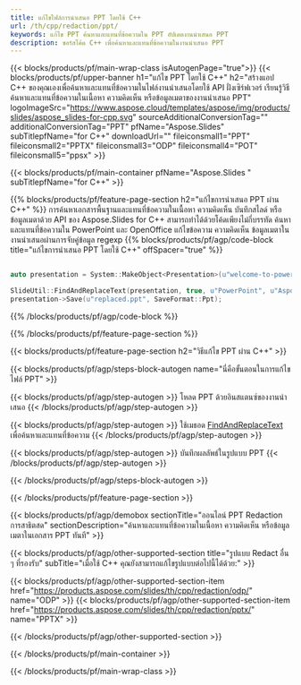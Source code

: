 ```yaml
---
title: แก้ไขไฟล์การนำเสนอ PPT โดยใช้ C++
url: /th/cpp/redaction/ppt/
keywords: แก้ไข PPT ค้นหาและแทนที่ข้อความใน PPT อัปเดตงานนำเสนอ PPT
description: ซอร์สโค้ด C++ เพื่อค้นหาและแทนที่ข้อความในงานนำเสนอ PPT
---
```


{{< blocks/products/pf/main-wrap-class isAutogenPage="true">}}
{{< blocks/products/pf/upper-banner h1="แก้ไข PPT โดยใช้ C++" h2="สร้างแอป C++ ของคุณเองเพื่อค้นหาและแทนที่ข้อความในไฟล์งานนำเสนอโดยใช้ API ฝั่งเซิร์ฟเวอร์ เรียนรู้วิธีค้นหาและแทนที่ข้อความในเนื้อหา ความคิดเห็น หรือข้อมูลเมตาของงานนำเสนอ PPT" logoImageSrc="https://www.aspose.cloud/templates/aspose/img/products/slides/aspose_slides-for-cpp.svg" sourceAdditionalConversionTag="" additionalConversionTag="PPT" pfName="Aspose.Slides" subTitlepfName="for C++" downloadUrl="" fileiconsmall1="PPT" fileiconsmall2="PPTX" fileiconsmall3="ODP" fileiconsmall4="POT" fileiconsmall5="ppsx" >}}

{{< blocks/products/pf/main-container pfName="Aspose.Slides " subTitlepfName="for C++" >}}

{{% blocks/products/pf/feature-page-section  h2="แก้ไขการนำเสนอ PPT ผ่าน C++" %}}
การค้นหาเอกสารพื้นฐานและแทนที่ข้อความในเนื้อหา ความคิดเห็น บันทึกสไลด์ หรือข้อมูลเมตาด้วย API ของ Aspose.Slides for C++ สามารถทำได้ด้วยโค้ดเพียงไม่กี่บรรทัด ค้นหาและแทนที่ข้อความใน PowerPoint และ OpenOffice แก้ไขข้อความ ความคิดเห็น ข้อมูลเมตาในงานนำเสนอผ่านการจับคู่ข้อมูล regexp
{{% blocks/products/pf/agp/code-block title="แก้ไขการนำเสนอ PPT โดยใช้ C++" offSpacer="true" %}}

```cpp

auto presentation = System::MakeObject<Presentation>(u"welcome-to-powerpoint.ppt");

SlideUtil::FindAndReplaceText(presentation, true, u"PowerPoint", u"Aspose.Slides", nullptr);
presentation->Save(u"replaced.ppt", SaveFormat::Ppt);	
```

{{% /blocks/products/pf/agp/code-block %}}

{{% /blocks/products/pf/feature-page-section %}}

{{< blocks/products/pf/feature-page-section  h2="วิธีแก้ไข PPT ผ่าน C++" >}}

{{< blocks/products/pf/agp/steps-block-autogen name="นี่คือขั้นตอนในการแก้ไขไฟล์ PPT" >}}

{{< blocks/products/pf/agp/step-autogen >}}
โหลด PPT ด้วยอินสแตนซ์ของงานนำเสนอ
{{< /blocks/products/pf/agp/step-autogen >}}

{{< blocks/products/pf/agp/step-autogen >}}
ใช้เมธอด [FindAndReplaceText](https://reference.aspose.com/slides/cpp/aspose.slides.util/slideutil/findandreplacetext/) เพื่อค้นหาและแทนที่ข้อความ
{{< /blocks/products/pf/agp/step-autogen >}}

{{< blocks/products/pf/agp/step-autogen >}}
บันทึกผลลัพธ์ในรูปแบบ PPT
{{< /blocks/products/pf/agp/step-autogen >}}

{{< /blocks/products/pf/agp/steps-block-autogen >}}

{{< /blocks/products/pf/feature-page-section >}}

{{< blocks/products/pf/agp/demobox sectionTitle="ออนไลน์ PPT Redaction การสาธิตสด" sectionDescription="ค้นหาและแทนที่ข้อความในเนื้อหา ความคิดเห็น หรือข้อมูลเมตาในเอกสาร PPT ทันที" >}}

{{< blocks/products/pf/agp/other-supported-section title="รูปแบบ Redact อื่น ๆ ที่รองรับ" subTitle="เมื่อใช้ C++ คุณยังสามารถแก้ไขรูปแบบต่อไปนี้ได้ด้วย:" >}}

{{< blocks/products/pf/agp/other-supported-section-item href="https://products.aspose.com/slides/th/cpp/redaction/odp/" name="ODP" >}}
{{< blocks/products/pf/agp/other-supported-section-item href="https://products.aspose.com/slides/th/cpp/redaction/pptx/" name="PPTX" >}}


{{< /blocks/products/pf/agp/other-supported-section >}}

{{< /blocks/products/pf/main-container >}}
    
{{< /blocks/products/pf/main-wrap-class >}}